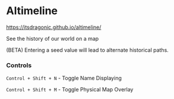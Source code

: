 # Altimeline
https://itsdragonic.github.io/altimeline/

See the history of our world on a map

(BETA) Entering a seed value will lead to alternate historical paths.

### Controls
`Control + Shift + N` - Toggle Name Displaying

`Control + Shift + M` - Toggle Physical Map Overlay
